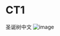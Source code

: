 # CT1
圣诞树中文
![image](https://github.com/love99you/CT1/assets/118249630/4d280a4b-fba4-4996-9cf6-c35881363808)
